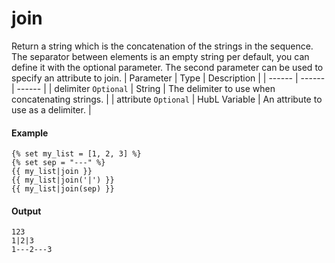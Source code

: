 # join
Return a string which is the concatenation of the strings in the sequence. The separator between elements is an empty string per default, you can define it with the optional parameter. The second parameter can be used to specify an attribute to join.
| Parameter | Type | Description | 
|  ------  |  ------  |  ------  | 
| delimiter `Optional` | String | The delimiter to use when concatenating strings. | 
| attribute `Optional` | HubL Variable | An attribute to use as a delimiter. | 


#### Example
```jinja2
{% set my_list = [1, 2, 3] %}
{% set sep = "---" %}
{{ my_list|join }}
{{ my_list|join('|') }}
{{ my_list|join(sep) }}
```

#### Output
```jinja2
123
1|2|3
1---2---3
```

